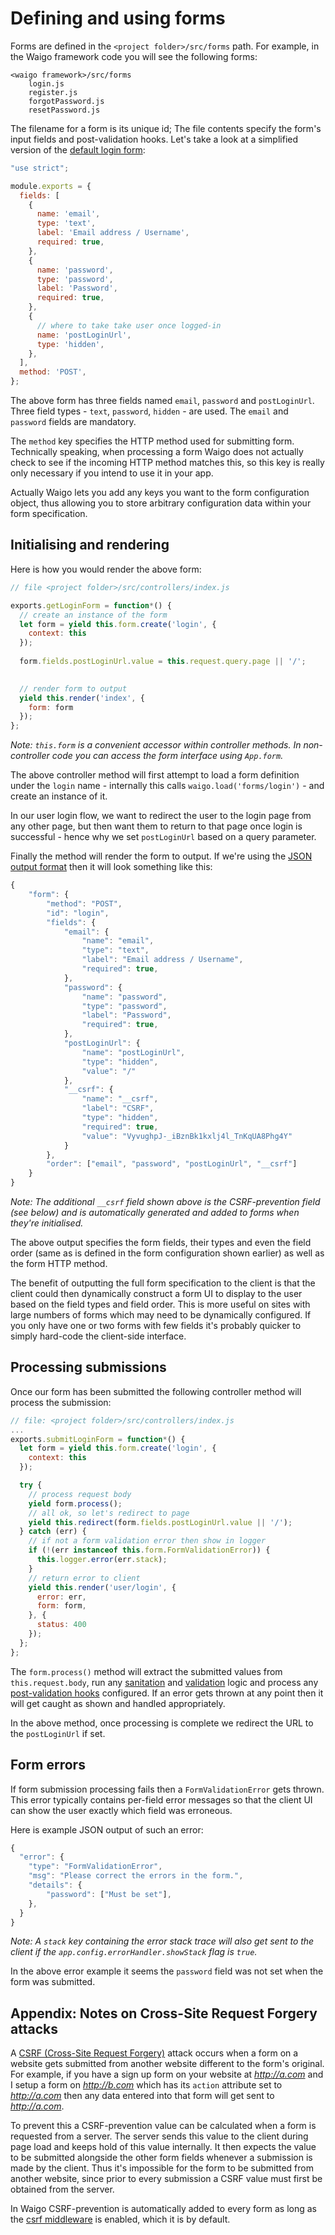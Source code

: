 # Defining and using forms

Forms are defined in the `<project folder>/src/forms` path. For example, in the Waigo framework code you will see the following forms:

```shell
<waigo framework>/src/forms
	login.js
	register.js
	forgotPassword.js
	resetPassword.js
```

The filename for a form is its unique id; The file contents specify the form's input fields and post-validation hooks. Let's take a look at a simplified version of the [default login form](https://github.com/waigo/waigo/blob/master/src/forms/login.js):

```js
"use strict";

module.exports = {
  fields: [
    {
      name: 'email',
      type: 'text',
      label: 'Email address / Username',
      required: true,
    },
    {
      name: 'password',
      type: 'password',
      label: 'Password',
      required: true,
    },
    {
      // where to take take user once logged-in
      name: 'postLoginUrl',
      type: 'hidden',
    },
  ],
  method: 'POST',
};
```

The above form has three fields named `email`, `password` and `postLoginUrl`. Three field types - `text`, `password`, `hidden` - are used. The `email` and `password` fields are mandatory.

The `method` key specifies the HTTP method used for submitting form. Technically speaking, when processing a form Waigo does not actually check to see if the incoming HTTP method matches this, so this key is really  only necessary if you intend to use it in your app.

Actually Waigo lets you add any keys you want to the form configuration object, thus allowing you to store arbitrary configuration data within your form specification.

## Initialising and rendering

Here is how you would render the above form:

```js
// file <project folder>/src/controllers/index.js

exports.getLoginForm = function*() {
  // create an instance of the form
  let form = yield this.form.create('login', {
    context: this
  });
  
  form.fields.postLoginUrl.value = this.request.query.page || '/';

  
  // render form to output
  yield this.render('index', {
    form: form
  });
};
```
*Note: `this.form` is a convenient accessor within controller methods. In non-controller code you can access the form interface using `App.form`.*

The above controller method will first attempt to load a form definition under the `login` name - internally this calls `waigo.load('forms/login')` - and create an instance of it. 

In our user login flow, we want to redirect the user to the login page from any other page, but then want them to return to that page once login is successful - hence why we set `postLoginUrl` based on a query parameter.

Finally the method will render the form to output. If we're using the [JSON output format](../RenderingOutput/JsonOutput.md) then it will look something like this:

```js
{
    "form": {
        "method": "POST",
        "id": "login",
        "fields": {
            "email": {
                "name": "email",
                "type": "text",
                "label": "Email address / Username",
                "required": true,
            },
            "password": {
                "name": "password",
                "type": "password",
                "label": "Password",
                "required": true,
            },
            "postLoginUrl": {
                "name": "postLoginUrl",
                "type": "hidden",
                "value": "/"
            },
            "__csrf": {
                "name": "__csrf",
                "label": "CSRF",
                "type": "hidden",
                "required": true,
                "value": "VyvughpJ-_iBznBk1kxlj4l_TnKqUA8Phg4Y"
            }
        },
        "order": ["email", "password", "postLoginUrl", "__csrf"]
    }
}
```

*Note: The additional `__csrf` field shown above is the CSRF-prevention field (see below) and is automatically generated and added to forms when they're initialised.*

The above output specifies the form fields, their types and even the field order (same as is defined in the form configuration shown earlier) as well as the form HTTP method.

The benefit of outputting the full form specification to the client is that the client could then dynamically construct a form UI to display to the user based on the field types and field order. This is more useful on sites with large numbers of forms which may need to be dynamically configured. If you only have one or two forms with few fields it's probably quicker to simply hard-code the client-side interface.

## Processing submissions

Once our form has been submitted the following controller method will process the submission:

```js
// file: <project folder>/src/controllers/index.js
...
exports.submitLoginForm = function*() {
  let form = yield this.form.create('login', {
    context: this
  });

  try {
    // process request body
    yield form.process();
    // all ok, so let's redirect to page
    yield this.redirect(form.fields.postLoginUrl.value || '/');
  } catch (err) {
    // if not a form validation error then show in logger
    if (!(err instanceof this.form.FormValidationError)) {
      this.logger.error(err.stack);
    }
    // return error to client
    yield this.render('user/login', {
      error: err,
      form: form,
    }, {
      status: 400
    });
  };  
};
```

The `form.process()` method will extract the submitted values from `this.request.body`, run any [sanitation](Sanitizer.md) and [validation](Validators.md) logic and process any [post-validation hooks](PostValidationHooks.md) configured. If an error gets thrown at any point then it will get caught as shown and handled appropriately. 

In the above method, once processing is complete we redirect the URL to the `postLoginUrl` if set. 

## Form errors

If form submission processing fails then a `FormValidationError` gets thrown. This error typically contains per-field error messages so that the client UI can show the user exactly which field was erroneous.

Here is example JSON output of such an error:

```js
{
  "error": {
    "type": "FormValidationError",
    "msg": "Please correct the errors in the form.",
    "details": {
        "password": ["Must be set"],
    },
  }
}
```

*Note: A `stack` key containing the error stack trace will also get sent to the client if the `app.config.errorHandler.showStack` flag is `true`.*

In the above error example it seems the `password` field was not set when the form was submitted. 


## Appendix: Notes on Cross-Site Request Forgery attacks

A [CSRF (Cross-Site Request Forgery)](https://www.owasp.org/index.php/Cross-Site_Request_Forgery_(CSRF)) attack occurs when a form on a website gets submitted from another website different to the form's original. For example, if you have a sign up form on your website at *http://a.com* and I setup a form on *http://b.com* which has its `action` attribute set to *http://a.com* then any data entered into that form will get sent to *http://a.com*.

To prevent this a CSRF-prevention value can be calculated when a form is requested from a server. The server sends this value to the client during page load and keeps hold of this value internally. It then expects the value to be submitted alongside the other form fields whenever a submission is made by the client. Thus it's impossible for the form to be submitted from another website, since prior to every submission a CSRF value must first be obtained from the server.

In Waigo CSRF-prevention is automatically added to every form as long as the [csrf middleware](https://github.com/waigo/waigo/blob/master/src/support/middleware/csrf.js) is enabled, which it is by default.